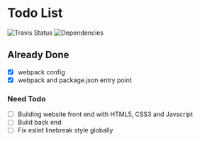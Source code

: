# Todo List  
![Travis Status](https://travis-ci.org/aguin467/learningImports.svg?branch=master) ![Dependencies](https://img.shields.io/david/dev/aguin467/learningImports) 

## Already Done

- [x] webpack config
- [x] webpack and package.json entry point

### Need Todo

- [ ] Building website front end with HTML5, CSS3 and Javscript
- [ ] Build back end
- [ ] Fix eslint linebreak style globally
